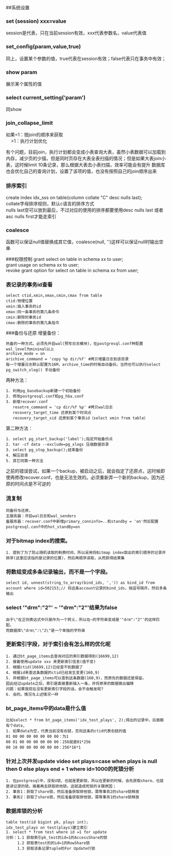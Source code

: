 ##系统设置
### set (session) xxx=value
session是代表，只在当前session有效，xxx代表参数名，value代表值
### set_config(param,value,true)
同上，设置某个参数的值，true代表在session有效；false代表只在事务中有效；
### show param
展示某个属性的值
### select current_setting('param')
同show

### join\_collapse_limit
如果=1：按join的顺序来获取<br/>&nbsp;&nbsp;&nbsp;&nbsp;\>1：执行计划优化

有个问题，目前join，执行计划都会变成小表查询大表，虽然小表数据可以加载到内存，减少页的少描，但是同时页存在大表全表扫描的情况；但是如果大表join小表，这时候limit 10条记录，那么根据大表去小表扫描，效率可能会有提升
数据库也会优化自己的查询计划，设置了该项的值，也没有按照自己的join顺序出来

### 排序索引
create index idx_sss on table(column collate "C" desc nulls last);
<br/>collate字母排序规则，默认c语言的排序方式
<br/>nulls last空可以放到最后，不过对应的使用的排序都要使用desc nulls last 或者 asc nulls first才能走索引

### coalesce
函数可以保证null值替换成其它值，coalesce(null, '')这样可以保证null时输出空串

###权限控制
grant select on table in schema xx to user;
<br/>grant usage on schema xx to user;
<br/>revoke grant option for select on table in schema xx from user;

### 表记录的事务id查看
    select ctid,xmin,xmax,cmin,cmax from table
    ctid:物理位置
    xmin:插入事务的id
    xmax:同一条事务的第几条命令
    cmin:删除的事务id
    cmax:删除的事务的第几条指令


###备份与还原
增量备份：

    热备的一种方式。必须先开启wal(预写日志模块)，在postgresql.conf种配置
    wal_level为mininal以上
    archive_mode = on
    arichive_command = 'copy %p dir/%f' #拷贝增量日志到该目录
    每一个增量日志默认配置为16M，archive_time的时候自动备份。当然也可以执行select pg_switch_xlog() 手动备份
    

两种方法：

    1. 利用pg_basebackup新建一个初始备份
    2. 修改postgresql.conf和pg_hba.conf
    3. 新增recover.conf
       resotre_command = 'cp dir/%f %p' #拷贝wal日志
       recovery_target_time 还原到某个时间点
       recovery_target_xid 还原到某个事务id（select xmin from table）
第二种方法：

    1. select pg_start_backup('label');指定开始备份点
    2. tar -cf data --exclude=pg_xlogs 压缩数据目录
    3. select pg_stop_backup();结束备份
    4. 解压目录
    5. 其它同第一种方法

之前的错误尝试，如果一个backup，被启动之后，就会指定了还原点，这时候即使再修改recover.conf，也是无法生效的。必须重新弄一个新的backup，因为还原的时间点是不可逆的

### 流复制
    同备份与还原，
    主服务器：开启wal日志和wal_senders
    备服务器：recover.conf中新增primary_conninfo=..和standby = 'on'然后配置postgresql.conf中的hot_standBy=on

### 对于bitmap index的搜索。
    1. 提到了为了防止随机读取的耗费时间，所以采用将Bitmap index取出的索引顺序的记录并排序(这里应该指的是记录的位置)，然后再顺序读取，从而获得结果集

### 将数组变成多条记录输出，而不是一个字段。
    select id, unnest(string_to_array(bind_ids, ',')) as bind_id from account where id=502153;// 将这条account记录的bind_ids，按逗号隔开，然后多条输出

### select '\"drm\":\"2\"' ~ '\"drm\":\"2\"'结果为false
    由于\"在正则表达式中只是作为一个转义，所以在~的字符串变成是'"drm":"2"'的这样匹配。
    而数据库\"drm\":\"2\"是一个单独的字符串

### 更新索引字段，对于索引会有怎么样的优化呢
    1. 通过bt_page_items去查询对应的索引数据得到(16699,12)
    2. 接着使用update xxx 来更新索引信息(值不变)
    3. 根据ctid(16699,12)已经查不到数据了
    4. 根据id来查这条数据的ctid已经发生变更(160,9)
    5. 并根据bt_page_items可以查到这条数据(160,9)，而原先的数据还是保留。
    因此经过update之后，索引是直接重新插入一条，并将原来的数据做出偏移
    问题：如果我现在没有更新索引字段的话，会不会触发呢?
    6. 会的。情况与上述情况一样
### bt_page_items中的data是什么值
    比如select * from bt_page_items('idx_test_plays', 2);得出的记录中，后面都有个data,
    1. 如果data为空，代表当前没有右链，否则这条的ctid代表右链的值
    01 00 00 00 00 00 00 00：为1
    00 01 00 00 00 00 00 00：256就是01*256
    00 10 00 00 00 00 00 00：256*16*1
### 针对上次并发update video set plays=case when plays is null then 0 else plays end + 1 where id=1000的死锁分析
    1. 在postgresql中，没有U锁，也就是更新锁，所以在更新的时候，会先获取share，也就是读记录的锁，接着再去获取排他锁。这就造成死锁的关键原因；
    2. 事务1：获取了share锁，然后准备获取排他锁，需等事务2的share锁释放
    3. 事务2：获取了share锁，然后准备获取排他锁，需等事务1的share锁释放
### 数据库锁的分析
    table test(id bigint pk, plays int);
    idx_test_plays on test(plays)建立索引
    1. select * from test where id =1 for update
    分析：1.1 获取索引pk_test的id=1的AccessShare的锁
         1.2 获取表test的的id=1的RowShare锁
         1.3 获取该条记录tuple的For Update行锁
